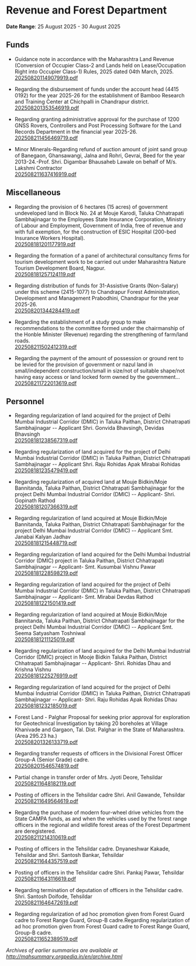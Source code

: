 # Revenue and Forest Department

**Date Range**: 25 August 2025 - 30 August 2025


## Funds
- Guidance note in accordance with the Maharashtra Land Revenue (Conversion of Occupier Class-2 and Lands held on Lease/Occupation Right into Occupier Class-1) Rules, 2025 dated 04th March, 2025.\
  [202508201149079919.pdf](https://gr.maharashtra.gov.in/Site/Upload/Government%20Resolutions/English/202508201149079919.pdf)

- Regarding the disbursement of funds under the account head (4415 0192) for the year 2025-26 for the establishment of Bamboo Research and Training Center at Chichpalli in Chandrapur district.\
  [202508201353546919.pdf](https://gr.maharashtra.gov.in/Site/Upload/Government%20Resolutions/English/202508201353546919.pdf)

- Regarding granting administrative approval for the purchase of 1200 GNSS Rovers, Controllers and Post Processing Software for the Land Records Department in the financial year 2025-26.\
  [202508211456469719.pdf](https://gr.maharashtra.gov.in/Site/Upload/Government%20Resolutions/English/202508211456469719.pdf)

- Minor Minerals-Regarding refund of auction amount of joint sand group of Banegaon, Ghansawangi, Jalna and Rohri, Gevrai, Beed for the year 2013-24.-Prof. Shri. Digambar Bhausaheb Lawale on behalf of M/s. Lakshmi Contractor\
  [202508211637416919.pdf](https://gr.maharashtra.gov.in/Site/Upload/Government%20Resolutions/English/202508211637416919.pdf)

## Miscellaneous
- Regarding the provision of 6 hectares (15 acres) of government undeveloped land in Block No. 24 at Mouje Karodi, Taluka Chhatrapati Sambhajinagar to the Employees State Insurance Corporation, Ministry of Labour and Employment, Government of India, free of revenue and with full exemption, for the construction of ESIC Hospital (200-bed Insurance Workers Hospital).\
  [202508181201177919.pdf](https://gr.maharashtra.gov.in/Site/Upload/Government%20Resolutions/English/202508181201177919.pdf)

- Regarding the formation of a panel of architectural consultancy firms for tourism development work to be carried out under Maharashtra Nature Tourism Development Board, Nagpur.\
  [202508181257124119.pdf](https://gr.maharashtra.gov.in/Site/Upload/Government%20Resolutions/English/202508181257124119.pdf)

- Regarding distribution of funds for 31-Assistive Grants (Non-Salary) under this scheme (2415-1077) to Chandrapur Forest Administration, Development and Management Prabodhini, Chandrapur for the year 2025-26.\
  [202508201344284419.pdf](https://gr.maharashtra.gov.in/Site/Upload/Government%20Resolutions/English/202508201344284419.pdf)

- Regarding the establishment of a study group to make recommendations to the committee formed under the chairmanship of the Honble Minister (Revenue) regarding the strengthening of farm/land roads.\
  [202508211502412319.pdf](https://gr.maharashtra.gov.in/Site/Upload/Government%20Resolutions/English/202508211502412319.pdf)

- Regarding the payment of the amount of possession or ground rent to be levied for the provision of government or nazul land in small/independent construction/small in size/not of suitable shape/not having easy access or land locked form owned by the government...\
  [202508211722013619.pdf](https://gr.maharashtra.gov.in/Site/Upload/Government%20Resolutions/English/202508211722013619.pdf)

## Personnel
- Regarding regularization of land acquired for the project of Delhi Mumbai Industrial Corridor (DMIC) in Taluka Paithan, District Chhatrapati Sambhajinagar -- Applicant Shri. Gonvida Bhavsingh, Devidas Bhavsingh\
  [202508181238567319.pdf](https://gr.maharashtra.gov.in/Site/Upload/Government%20Resolutions/English/202508181238567319.pdf)

- Regarding regularization of land acquired for the project of Delhi Mumbai Industrial Corridor (DMIC) in Taluka Paithan, District Chhatrapati Sambhajinagar -- Applicant Shri. Raju Rohidas Apak Mirabai Rohidas\
  [202508181235479419.pdf](https://gr.maharashtra.gov.in/Site/Upload/Government%20Resolutions/English/202508181235479419.pdf)

- Regarding regularization of acquired land at Mouje Bidkin/Moje Bannitanda, Taluka Paithan, District Chhatrapati Sambhajinagar for the project Delhi Mumbai Industrial Corridor (DMIC) -- Applicant- Shri. Gopinath Rathod\
  [202508181207366319.pdf](https://gr.maharashtra.gov.in/Site/Upload/Government%20Resolutions/English/202508181207366319.pdf)

- Regarding regularization of land acquired at Mouje Bidkin/Moje Bannitanda, Taluka Paithan, District Chhatrapati Sambhajinagar for the project Delhi Mumbai Industrial Corridor (DMIC) -- Applicant Smt. Janabai Kalyan Jadhav\
  [202508181215448719.pdf](https://gr.maharashtra.gov.in/Site/Upload/Government%20Resolutions/English/202508181215448719.pdf)

- Regarding regularization of land acquired for the Delhi Mumbai Industrial Corridor (DMIC) project in Taluka Paithan, District Chhatrapati Sambhajinagar -- Applicant- Smt. Kusumbai Vishnu Pawar\
  [202508181228598219.pdf](https://gr.maharashtra.gov.in/Site/Upload/Government%20Resolutions/English/202508181228598219.pdf)

- Regarding regularization of land acquired for the project of Delhi Mumbai Industrial Corridor (DMIC) in Taluka Paithan, District Chhatrapati Sambhajinagar -- Applicant- Smt. Mirabai Devdas Rathod\
  [202508181221501419.pdf](https://gr.maharashtra.gov.in/Site/Upload/Government%20Resolutions/English/202508181221501419.pdf)

- Regarding regularization of land acquired at Mouje Bidkin/Moje Bannitanda, Taluka Paithan, District Chhatrapati Sambhajinagar for the project Delhi Mumbai Industrial Corridor (DMIC) -- Applicant Smt. Seema Satyasham Toshniwal\
  [202508181211125019.pdf](https://gr.maharashtra.gov.in/Site/Upload/Government%20Resolutions/English/202508181211125019.pdf)

- Regarding regularization of land acquired for the Delhi Mumbai Industrial Corridor (DMIC) project in Mooje Bidkin Taluka Paithan, District Chhatrapati Sambhajinagar -- Applicant- Shri. Rohidas Dhau and Krishna Vishnu\
  [202508181225276919.pdf](https://gr.maharashtra.gov.in/Site/Upload/Government%20Resolutions/English/202508181225276919.pdf)

- Regarding regularization of land acquired for the project of Delhi Mumbai Industrial Corridor (DMIC) in Taluka Paithan, District Chhatrapati Sambhajinagar -- Applicant- Shri. Raju Rohidas Apak Rohidas Dhau\
  [202508181232185019.pdf](https://gr.maharashtra.gov.in/Site/Upload/Government%20Resolutions/English/202508181232185019.pdf)

- Forest Land - Palghar Proposal for seeking prior approval for exploration for Geotechnical Investigation by taking 20 boreholes at Village Khanivade and Gargaon, Tal. Dist. Palghar  in the State of Maharashtra. (Area 295.23 ha.)\
  [202508201326133719.pdf](https://gr.maharashtra.gov.in/Site/Upload/Government%20Resolutions/English/202508201326133719.pdf)

- Regarding transfer requests of officers in the Divisional Forest Officer Group-A (Senior Grade) cadre.\
  [202508201546574819.pdf](https://gr.maharashtra.gov.in/Site/Upload/Government%20Resolutions/English/202508201546574819.pdf)

- Partial change in transfer order of Mrs. Jyoti Deore, Tehsildar\
  [202508211648182119.pdf](https://gr.maharashtra.gov.in/Site/Upload/Government%20Resolutions/English/202508211648182119.pdf)

- Posting of officers in the Tehsildar cadre Shri. Anil Gawande, Tehsildar\
  [202508211649564619.pdf](https://gr.maharashtra.gov.in/Site/Upload/Government%20Resolutions/English/202508211649564619.pdf)

- Regarding the purchase of modern four-wheel drive vehicles from the State CAMPA funds, as and when the vehicles used by the forest range officers in the regional and wildlife forest areas of the Forest Department are deregistered.\
  [202508211214310619.pdf](https://gr.maharashtra.gov.in/Site/Upload/Government%20Resolutions/English/202508211214310619.pdf)

- Posting of officers in the Tehsildar cadre. Dnyaneshwar Kakade, Tehsildar and Shri. Santosh Bankar, Tehsildar\
  [202508211644357519.pdf](https://gr.maharashtra.gov.in/Site/Upload/Government%20Resolutions/English/202508211644357519.pdf)

- Posting of officers in the Tehsildar cadre Shri. Pankaj Pawar, Tehsildar\
  [202508211643116619.pdf](https://gr.maharashtra.gov.in/Site/Upload/Government%20Resolutions/English/202508211643116619.pdf)

- Regarding termination of deputation of officers in the Tehsildar cadre. Shri. Santosh Doifode, Tehsildar\
  [202508211646472619.pdf](https://gr.maharashtra.gov.in/Site/Upload/Government%20Resolutions/English/202508211646472619.pdf)

- Regarding regularization of ad hoc promotion given from Forest Guard cadre to Forest Range Guard, Group-B cadre.Regarding regularization of ad hoc promotion given from Forest Guard cadre to Forest Range Guard, Group-B cadre.\
  [202508211652389519.pdf](https://gr.maharashtra.gov.in/Site/Upload/Government%20Resolutions/English/202508211652389519.pdf)


*Archives of earlier summaries are available at http://mahsummary.orgpedia.in/en/archive.html*